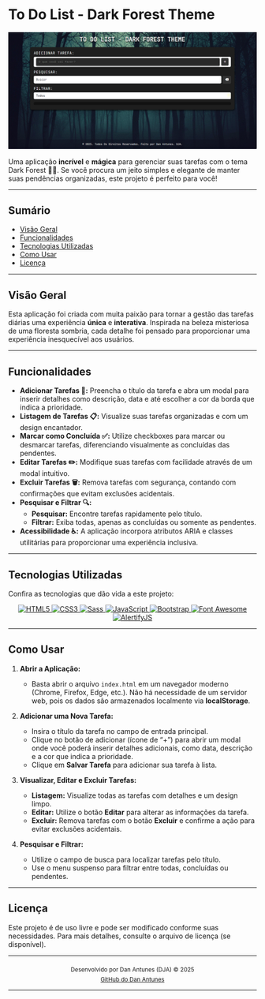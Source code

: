 # To Do List - Dark Forest Theme

<div align="center">
  <img src="./public/assets/image/screenshot.png" alt="Dark Forest Screenshot" />
</div>

Uma aplicação **incrível** e **mágica** para gerenciar suas tarefas com o tema Dark Forest 🌲🌑. Se você procura um jeito simples e elegante de manter suas pendências organizadas, este projeto é perfeito para você!

---

## Sumário

- [Visão Geral](#visão-geral)
- [Funcionalidades](#funcionalidades)
- [Tecnologias Utilizadas](#tecnologias-utilizadas)
- [Como Usar](#como-usar)
- [Licença](#licença)

---

## Visão Geral

Esta aplicação foi criada com muita paixão para tornar a gestão das tarefas diárias uma experiência **única** e **interativa**. Inspirada na beleza misteriosa de uma floresta sombria, cada detalhe foi pensado para proporcionar uma experiência inesquecível aos usuários.

---

## Funcionalidades

- **Adicionar Tarefas 📝:** Preencha o título da tarefa e abra um modal para inserir detalhes como descrição, data e até escolher a cor da borda que indica a prioridade.
- **Listagem de Tarefas 📋:** Visualize suas tarefas organizadas e com um design encantador.
- **Marcar como Concluída ✅:** Utilize checkboxes para marcar ou desmarcar tarefas, diferenciando visualmente as concluídas das pendentes.
- **Editar Tarefas ✏️:** Modifique suas tarefas com facilidade através de um modal intuitivo.
- **Excluir Tarefas 🗑️:** Remova tarefas com segurança, contando com confirmações que evitam exclusões acidentais.
- **Pesquisar e Filtrar 🔍:**
  - **Pesquisar:** Encontre tarefas rapidamente pelo título.
  - **Filtrar:** Exiba todas, apenas as concluídas ou somente as pendentes.
- **Acessibilidade ♿:** A aplicação incorpora atributos ARIA e classes utilitárias para proporcionar uma experiência inclusiva.

---

## Tecnologias Utilizadas

Confira as tecnologias que dão vida a este projeto:

<div align="center">
  <a href="https://developer.mozilla.org/pt-BR/docs/Web/HTML" target="_blank">
    <img src="https://img.shields.io/badge/HTML5-E34F26?style=for-the-badge&logo=html5&logoColor=white" alt="HTML5" />
  </a>
  <a href="https://developer.mozilla.org/pt-BR/docs/Web/CSS" target="_blank">
    <img src="https://img.shields.io/badge/CSS3-1572B6?style=for-the-badge&logo=css3&logoColor=white" alt="CSS3" />
  </a>
  <a href="https://sass-lang.com" target="_blank">
    <img src="https://img.shields.io/badge/Sass-CC6699?style=for-the-badge&logo=sass&logoColor=white" alt="Sass" />
  </a>
  <a href="https://developer.mozilla.org/pt-BR/docs/Web/JavaScript" target="_blank">
    <img src="https://img.shields.io/badge/JavaScript-F7DF1E?style=for-the-badge&logo=javascript&logoColor=black" alt="JavaScript" />
  </a>
  <a href="https://getbootstrap.com" target="_blank">
    <img src="https://img.shields.io/badge/Bootstrap-563D7C?style=for-the-badge&logo=bootstrap&logoColor=white" alt="Bootstrap" />
  </a>
  <a href="https://fontawesome.com" target="_blank">
    <img src="https://img.shields.io/badge/Font%20Awesome-528DD7?style=for-the-badge&logo=fontawesome&logoColor=white" alt="Font Awesome" />
  </a>
  <a href="https://alertifyjs.com" target="_blank">
    <img src="https://img.shields.io/badge/AlertifyJS-000000?style=for-the-badge&logo=javascript&logoColor=white" alt="AlertifyJS" />
  </a>
</div>

---

## Como Usar

1. **Abrir a Aplicação:**
   - Basta abrir o arquivo `index.html` em um navegador moderno (Chrome, Firefox, Edge, etc.). Não há necessidade de um servidor web, pois os dados são armazenados localmente via **localStorage**.

2. **Adicionar uma Nova Tarefa:**
   - Insira o título da tarefa no campo de entrada principal.
   - Clique no botão de adicionar (ícone de “+”) para abrir um modal onde você poderá inserir detalhes adicionais, como data, descrição e a cor que indica a prioridade.
   - Clique em **Salvar Tarefa** para adicionar sua tarefa à lista.

3. **Visualizar, Editar e Excluir Tarefas:**
   - **Listagem:** Visualize todas as tarefas com detalhes e um design limpo.
   - **Editar:** Utilize o botão **Editar** para alterar as informações da tarefa.
   - **Excluir:** Remova tarefas com o botão **Excluir** e confirme a ação para evitar exclusões acidentais.

4. **Pesquisar e Filtrar:**
   - Utilize o campo de busca para localizar tarefas pelo título.
   - Use o menu suspenso para filtrar entre todas, concluídas ou pendentes.

---

## Licença

Este projeto é de uso livre e pode ser modificado conforme suas necessidades. Para mais detalhes, consulte o arquivo de licença (se disponível).

---

<div align="center">
  <sub>Desenvolvido por Dan Antunes (DJA) © 2025<br>
  <a href="https://github.com/DanAntunes" target="_blank">GitHub do Dan Antunes</a></sub>
</div>

---
